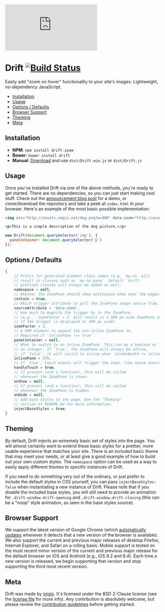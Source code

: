 ![imgix logo](https://assets.imgix.net/imgix-logo-web-2014.pdf?page=2&fm=png&w=200&h=200)

# Drift [![Build Status](https://travis-ci.org/imgix/drift.svg?branch=master)](https://travis-ci.org/imgix/drift)

Easily add "zoom on hover" functionality to your site's images. Lightweight, no-dependency JavaScript.

* [Installation](#installation)
* [Usage](#usage)
* [Options / Defaults](#options-defaults)
* [Browser Support](#browser-support)
* [Theming](#theming)
* [Meta](#meta)


<a name="installation"></a>
## Installation

* **NPM**: `npm install drift-zoom`
* **Bower**: `bower install drift`
* **Manual**: [Download](https://github.com/imgix/drift/archive/master.zip) and use `dist/Drift.min.js` or `dist/Drift.js`


<a name="usage"></a>
## Usage

Once you've installed Drift via one of the above methods, you're ready to get started. There are no dependencies, so you can just start making cool stuff. Check out the [announcement blog post](http://blog.imgix.com/TODO) for a demo, or clone/download the repository and take a peek at `index.html` in your browser. Here's an example of the most basic possible implementation:

``` html
<img src="http://assets.imgix.net/dog.png?w=400" data-zoom="http://assets.imgix.net/dog.png?w=1200">

<p>This is a simple description of the dog picture.</p>
```

``` javascript
new Drift(document.querySelector('img'), {
  paneContainer: document.querySelector('p')
});
```


<a name="options-defaults"></a>
## Options / Defaults

``` javascript
{
	// Prefix for generated element class names (e.g. `my-ns` will
	// result in classes such as `my-ns-pane`. Default `drift-`
	// prefixed classes will always be added as well.
	namespace = null,
	// Whether the ZoomPane should show whitespace when near the edges.
	contain = true,
	// Which trigger attribute to pull the ZoomPane image source from.
	sourceAttribute = 'data-zoom',
	// How much to magnify the trigger by in the ZoomPane.
	// (e.g., `zoomFactor = 3` will result in a 900 px wide ZoomPane image
	// if the trigger is displayed at 300 px wide)
	zoomFactor = 3,
	// A DOM element to append the non-inline ZoomPane to.
	// Required if `inlinePane !== true`.
	paneContainer = null,
	// When to switch to an inline ZoomPane. This can be a boolean or
	// an integer. If `true`, the ZoomPane will always be inline,
	// if `false`, it will switch to inline when `windowWidth <= inlinePane`
	inlinePane = 375,
	// If `true`, touch events will trigger the zoom, like mouse events.
	handleTouch = true,
	// If present (and a function), this will be called
	// whenever the ZoomPane is shown.
	onShow = null,
	// If present (and a function), this will be called
	// whenever the ZoomPane is hidden.
	onHide = null,
	// Add base styles to the page. See the "Theming"
	// section of README.md for more information.
	injectBaseStyles = true,
}
```


<a name="theming"></a>
## Theming

By default, Drift injects an extremely basic set of styles into the page. You will almost certainly want to extend these basic styles for a prettier, more usable experience that matches your site. There is an included basic theme that may meet your needs, or at least give a good example of how to build out your own custom styles. The `namespace` option can be used as a way to easily apply different themes to specific instances of Drift.

If you need to do something very out of the ordinary, or just prefer to include the default styles in CSS yourself, you can pass `injectBaseStyles: false` when instantiating a new instance of Drift. Please note that if you disable the included base styles, you will still need to provide an animation for `.drift-window.drift-opening` and `.drift-window.drift-closing` (this can be a "noop" style animation, as seen in the base styles source).


<a name="browser-support"></a>
## Browser Support

We support the latest version of Google Chrome (which [automatically updates](https://support.google.com/chrome/answer/95414) whenever it detects that a new version of the browser is available). We also support the current and previous major releases of desktop Firefox, Internet Explorer, and Safari on a rolling basis. Mobile support is tested on the most recent minor version of the current and previous major release for the default browser on iOS and Android (e.g., iOS 9.2 and 8.4). Each time a new version is released, we begin supporting that version and stop supporting the third most recent version.


<a name="meta"></a>
## Meta

Drift was made by [imgix](http://imgix.com). It's licensed under the BSD 2-Clause license (see the [license file](https://github.com/imgix/drift/blob/master/license.md) for more info). Any contribution is absolutely welcome, but please review the [contribution guidelines](https://github.com/imgix/drift/blob/master/contributing.md) before getting started.
